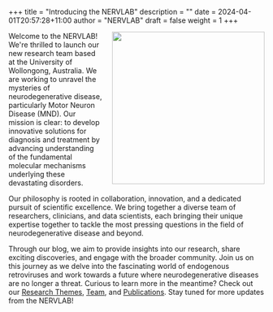 +++
title = "Introducing the NERVLAB"
description = ""
date = 2024-04-01T20:57:28+11:00
author = "NERVLAB"
draft = false
weight = 1
+++

<img src="images\logo_large_black-orange.png" width="300" style="float:right; padding-left:20px" >

Welcome to the NERVLAB! We're thrilled to launch our new research team based at the University of Wollongong, Australia. We are working to unravel the mysteries of neurodegenerative disease, particularly Motor Neuron Disease (MND). Our mission is clear: to develop innovative solutions for diagnosis and treatment by advancing understanding of the fundamental molecular mechanisms underlying these devastating disorders.

Our philosophy is rooted in collaboration, innovation, and a dedicated pursuit of scientific excellence. We bring together a diverse team of researchers, clinicians, and data scientists, each bringing their unique expertise together to tackle the most pressing questions in the field of neurodegenerative disease and beyond.

Through our blog, we aim to provide insights into our research, share exciting discoveries, and engage with the broader community. Join us on this journey as we delve into the fascinating world of endogenous retroviruses and work towards a future where neurodegenerative diseases are no longer a threat. Curious to learn more in the meantime? Check out our [Research Themes](https://www.thenervlab.org/research/themes), [Team](https://www.thenervlab.org/research/team), and [Publications](https://www.thenervlab.org/research/publications). Stay tuned for more updates from the NERVLAB!